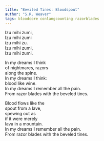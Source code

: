 ```yaml
---
title: "Beviled Tines: Bloodspout"
author: "S.R. Weaver"
tags: bloodcore conlangcounting razorblades
---
```

Izu mihi zumi,<br />
Izu mihi zumi<br />
izu mihi zu.<br />
Izu mihi zumi,<br />
Izu mihi zumi.

In my dreams I think<br />
of nightmares, razors<br />
along the spine.<br />
In my dreams I think:<br />
blood like wine.<br />
In my dreams I remember all the pain.<br />
From razor blades with the beveled tines.

Blood flows like the<br />
spout from a lave,<br />
spewing out as<br />
if it were merely<br />
lava in a mountain.<br />
In my dreams I remember all the pain.<br />
From razor blades with the beveled tines.
